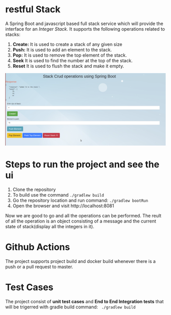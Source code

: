 # restful Stack

A Spring Boot and javascript based full stack service which will provide the interface for an *Integer Stack*.
It supports the following operations related to stacks:

1. **Create:** It is used to create a stack of any given size
1. **Push:** It is used to add an element to the stack.
1. **Pop:** It is used to remove the top element of the stack.
1. **Seek** It is used to find the number at the top of the stack.
1. **Reset** It is used to flush the stack and make it empty.

![Restful Stack UI](images/stack.png)

# Steps to run the project and see the ui

1. Clone the repository
1. To build use the command ```./gradlew build```
1. Go the repository location and run command: ```./gradlew bootRun ```
1. Open the browser and visit http://localhost:8081

Now we are good to go and all the operations can be performed.
The reult of all the operation is an object consisting of a message and the current state of stack(display all the integers in it).

# Github Actions
The project supports project build and docker build whenever there is a push or a pull request to master.

# Test Cases
The project consist of **unit test cases**  and **End to End Integration tests** that will be trigerred with gradle build command: ``` ./gradlew build```

